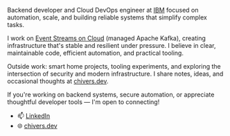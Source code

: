 Backend developer and Cloud DevOps engineer at [IBM](https://www.ibm.com) focused on automation, scale, and building reliable systems that simplify complex tasks.

I work on [Event Streams on Cloud](https://www.ibm.com/products/event-streams) (managed Apache Kafka), creating infrastructure that's stable and resilient under pressure. I believe in clear, maintainable code, efficient automation, and practical tooling.

Outside work: smart home projects, tooling experiments, and exploring the intersection of security and modern infrastructure. I share notes, ideas, and occasional thoughts at [chivers.dev](https://chivers.dev).

If you're working on backend systems, secure automation, or appreciate thoughtful developer tools — I'm open to connecting!

- 📫 [LinkedIn](https://www.linkedin.com/in/matthewchivers/)
- 🌐 [chivers.dev](https://chivers.dev)
